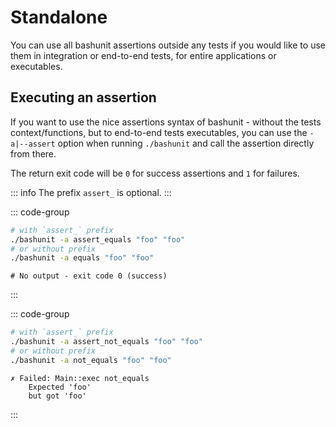 # Standalone

You can use all bashunit assertions outside any tests if you would like to use them in integration or end-to-end tests, for entire applications or executables.

## Executing an assertion

If you want to use the nice assertions syntax of bashunit - without the tests context/functions, but to end-to-end tests executables, you can use the `-a|--assert` option when running `./bashunit` and call the assertion directly from there.

The return exit code will be `0` for success assertions and `1` for failures.

::: info
The prefix `assert_` is optional.
:::

::: code-group
```bash [Example]
# with `assert_` prefix
./bashunit -a assert_equals "foo" "foo"
# or without prefix
./bashunit -a equals "foo" "foo"
```
```[Output]
# No output - exit code 0 (success)
```
:::

::: code-group
```bash [Example]
# with `assert_` prefix
./bashunit -a assert_not_equals "foo" "foo"
# or without prefix
./bashunit -a not_equals "foo" "foo"
```
```[Output]
✗ Failed: Main::exec not_equals
    Expected 'foo'
    but got 'foo'
```
:::


